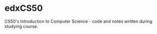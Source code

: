 # edxCS50
CS50's Introduction to Computer Science - code and notes written during studying course.

